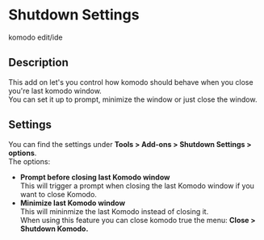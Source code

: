 # Shutdown Settings
komodo edit/ide

## Description
This add on let's you control how komodo should behave when you close you're last komodo window.  
You can set it up to prompt, minimize the window or just close the window.

## Settings
You can find the settings under **Tools > Add-ons > Shutdown Settings > options**.  
The options:
 * **Prompt before closing last Komodo window**  
 This will trigger a prompt when closing the last Komodo window if you want to close Komodo.
 * **Minimize last Komodo window**  
 This will mininmize the last Komodo instead of closing it.  
When using this feature you can close komodo true the menu: **Close > Shutdown Komodo.**

